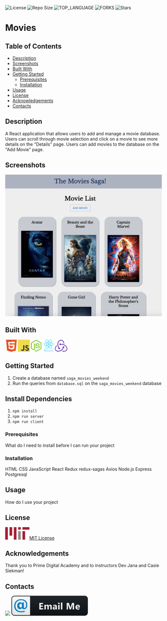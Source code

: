 ![License](https://img.shields.io/github/license/clairethallon/weekend-movie-sagas-ct.svg?style=for-the-badge) ![Repo Size](https://img.shields.io/github/languages/code-size/clairethallon/weekend-movie-sagas-ct.svg?style=for-the-badge) ![TOP_LANGUAGE](https://img.shields.io/github/languages/top/clairethallon/weekend-movie-sagas-ct.svg?style=for-the-badge) ![FORKS](https://img.shields.io/github/forks/clairethallon/weekend-movie-sagas-ct.svg?style=for-the-badge&social) ![Stars](https://img.shields.io/github/stars/clairethallon/weekend-movie-sagas-ct.svg?style=for-the-badge)
    
# Movies 

## Table of Contents

- [Description](#description)
- [Screenshots](#screenshots)
- [Built With](#built-with)
- [Getting Started](#getting-started)
  - [Prerequisites](#prerequisites)
  - [Installation](#installation)
- [Usage](#usage)
- [License](#license)
- [Acknowledgements](#acknowledgements)
- [Contacts](#contacts)

## Description

A React application that allows users to add and manage a movie database. Users can scroll through movie selection and click on a movie to see more details on the "Details" page. Users can add movies to the database on the "Add Movie" page. 

## Screenshots

<img src="public/images/Home_Page.png" />

## Built With

<a href="https://developer.mozilla.org/en-US/docs/Web/HTML"><img src="https://raw.githubusercontent.com/devicons/devicon/master/icons/html5/html5-original.svg" height="40px" width="40px" /></a><a href="https://developer.mozilla.org/en-US/docs/Web/JavaScript"><img src="https://raw.githubusercontent.com/devicons/devicon/master/icons/javascript/javascript-original.svg" height="40px" width="40px" /></a><a href="https://nodejs.org/en/"><img src="https://raw.githubusercontent.com/devicons/devicon/master/icons/nodejs/nodejs-original.svg" height="40px" width="40px" /></a><a href="https://reactjs.org/"><img src="https://raw.githubusercontent.com/devicons/devicon/master/icons/react/react-original-wordmark.svg" height="40px" width="40px" /></a><a href="https://redux.js.org/"><img src="https://raw.githubusercontent.com/devicons/devicon/master/icons/redux/redux-original.svg" height="40px" width="40px" /></a>

## Getting Started


1. Create a database named `saga_movies_weekend`
2. Run the queries from `database.sql` on the `saga_movies_weekend` database

## Install Dependencies

1. `npm install`
2. `npm run server`
3. `npm run client`


### Prerequisites

What do I need to install before I can run your project

### Installation

HTML
CSS
JavaScript
React
Redux
redux-sagas
Axios
Node.js
Express
Postgresql


## Usage

How do I use your project


## License

<a href="https://choosealicense.com/licenses/mit/"><img src="https://raw.githubusercontent.com/johnturner4004/readme-generator/master/src/components/assets/images/mit.svg" height=40 />MIT License</a>

## Acknowledgements

Thank you to Prime Digital Academy and to instructors Dev Jana and Casie Siekman!

## Contacts

<a href="https://www.linkedin.com/in/"><img src="https://img.shields.io/badge/LinkedIn-0077B5?style=for-the-badge&logo=linkedin&logoColor=white" /></a>  <a href="mailto:clairethallon@gmail.com"><img src=https://raw.githubusercontent.com/johnturner4004/readme-generator/master/src/components/assets/images/email_me_button_icon_151852.svg /></a>